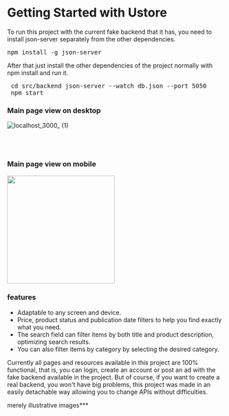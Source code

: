 # Getting Started with Ustore

To run this project with the current fake backend that it has, you need to install json-server separately from the other dependencies.

<pre>npm install -g json-server</pre>

After that just install the other dependencies of the project normally with npm install and run it.

<pre>
 cd src/backend json-server --watch db.json --port 5050
 npm start
</pre>

### Main page view on desktop
![localhost_3000_ (1)](https://user-images.githubusercontent.com/95437147/167314420-b1ccd98c-c93f-4dcd-ad55-2a342f0e76d2.png)

<br/>
<br/>

### Main page view on mobile 

<img style="width: 250px" src='https://user-images.githubusercontent.com/95437147/167314474-8431a619-3f75-4f8b-ac49-7f2ad32e90ac.png' />

### features
<ul> 
 <li>
  Adaptable to any screen and device.
 </li>
 <li>
  Price, product status and publication date filters to help you find exactly what you need.
 </li>
 <li>
  The search field can filter items by both title and product description, optimizing search results.
 </li>
 <li>
  You can also filter items by category by selecting the desired category.
 </li>
</ul>

Currently all pages and resources available in this project are 100% functional, that is, you can login, create an account or post an ad with the fake backend available in the project. But of course, if you want to create a real backend, you won't have big problems, this project was made in an easily detachable way allowing you to change APIs without difficulties.





merely illustrative images***
